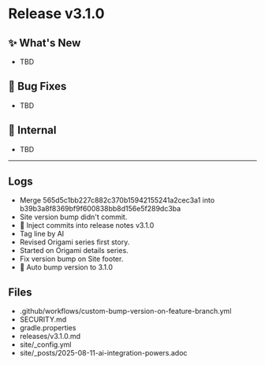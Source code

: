 # Release v3.1.0

## ✨ What's New

- TBD

## 🐛 Bug Fixes

- TBD

## 🔬 Internal

- TBD

---

## Logs

- Merge 565d5c1bb227c882c370b15942155241a2cec3a1 into b39b3a8f8369bf9f600838bb8d156e5f289dc3ba
- Site version bump didn't commit.
- 📝 Inject commits into release notes v3.1.0
- Tag line by AI
- Revised Origami series first story.
- Started on Origami details series.
- Fix version bump on Site footer.
- 🔼 Auto bump version to 3.1.0


## Files

- .github/workflows/custom-bump-version-on-feature-branch.yml
- SECURITY.md
- gradle.properties
- releases/v3.1.0.md
- site/_config.yml
- site/_posts/2025-08-11-ai-integration-powers.adoc

